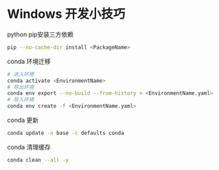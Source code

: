 # Windows 开发小技巧

python pip安装三方依赖

```bash
pip --no-cache-dir install <PackageName>
```

conda 环境迁移

```bash
# 进入环境
conda activate <EnvironmentName>
# 导出环境
conda env export --no-build --from-history > <EnvironmentName.yaml>
# 导入环境
conda env create -f <EnvironmentName.yaml>
```

conda 更新

```bash
conda update -n base -c defaults conda
```

conda 清理缓存

```bash
conda clean --all -y
```


